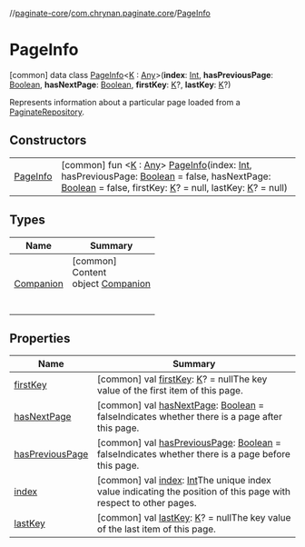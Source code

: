 //[paginate-core](../../../index.md)/[com.chrynan.paginate.core](../index.md)/[PageInfo](index.md)



# PageInfo  
 [common] data class [PageInfo](index.md)<[K](index.md) : [Any](https://kotlinlang.org/api/latest/jvm/stdlib/kotlin/-any/index.html)>(**index**: [Int](https://kotlinlang.org/api/latest/jvm/stdlib/kotlin/-int/index.html), **hasPreviousPage**: [Boolean](https://kotlinlang.org/api/latest/jvm/stdlib/kotlin/-boolean/index.html), **hasNextPage**: [Boolean](https://kotlinlang.org/api/latest/jvm/stdlib/kotlin/-boolean/index.html), **firstKey**: [K](index.md)?, **lastKey**: [K](index.md)?)

Represents information about a particular page loaded from a [PaginateRepository](../-paginate-repository/index.md).

   


## Constructors  
  
| | |
|---|---|
| <a name="com.chrynan.paginate.core/PageInfo/PageInfo/#kotlin.Int#kotlin.Boolean#kotlin.Boolean#TypeParam(bounds=[kotlin.Any])?#TypeParam(bounds=[kotlin.Any])?/PointingToDeclaration/"></a>[PageInfo](-page-info.md)| <a name="com.chrynan.paginate.core/PageInfo/PageInfo/#kotlin.Int#kotlin.Boolean#kotlin.Boolean#TypeParam(bounds=[kotlin.Any])?#TypeParam(bounds=[kotlin.Any])?/PointingToDeclaration/"></a> [common] fun <[K](index.md) : [Any](https://kotlinlang.org/api/latest/jvm/stdlib/kotlin/-any/index.html)> [PageInfo](-page-info.md)(index: [Int](https://kotlinlang.org/api/latest/jvm/stdlib/kotlin/-int/index.html), hasPreviousPage: [Boolean](https://kotlinlang.org/api/latest/jvm/stdlib/kotlin/-boolean/index.html) = false, hasNextPage: [Boolean](https://kotlinlang.org/api/latest/jvm/stdlib/kotlin/-boolean/index.html) = false, firstKey: [K](index.md)? = null, lastKey: [K](index.md)? = null)   <br>|


## Types  
  
|  Name |  Summary | 
|---|---|
| <a name="com.chrynan.paginate.core/PageInfo.Companion///PointingToDeclaration/"></a>[Companion](-companion/index.md)| <a name="com.chrynan.paginate.core/PageInfo.Companion///PointingToDeclaration/"></a>[common]  <br>Content  <br>object [Companion](-companion/index.md)  <br><br><br>|


## Properties  
  
|  Name |  Summary | 
|---|---|
| <a name="com.chrynan.paginate.core/PageInfo/firstKey/#/PointingToDeclaration/"></a>[firstKey](first-key.md)| <a name="com.chrynan.paginate.core/PageInfo/firstKey/#/PointingToDeclaration/"></a> [common] val [firstKey](first-key.md): [K](index.md)? = nullThe key value of the first item of this page.   <br>|
| <a name="com.chrynan.paginate.core/PageInfo/hasNextPage/#/PointingToDeclaration/"></a>[hasNextPage](has-next-page.md)| <a name="com.chrynan.paginate.core/PageInfo/hasNextPage/#/PointingToDeclaration/"></a> [common] val [hasNextPage](has-next-page.md): [Boolean](https://kotlinlang.org/api/latest/jvm/stdlib/kotlin/-boolean/index.html) = falseIndicates whether there is a page after this page.   <br>|
| <a name="com.chrynan.paginate.core/PageInfo/hasPreviousPage/#/PointingToDeclaration/"></a>[hasPreviousPage](has-previous-page.md)| <a name="com.chrynan.paginate.core/PageInfo/hasPreviousPage/#/PointingToDeclaration/"></a> [common] val [hasPreviousPage](has-previous-page.md): [Boolean](https://kotlinlang.org/api/latest/jvm/stdlib/kotlin/-boolean/index.html) = falseIndicates whether there is a page before this page.   <br>|
| <a name="com.chrynan.paginate.core/PageInfo/index/#/PointingToDeclaration/"></a>[index](--index--.md)| <a name="com.chrynan.paginate.core/PageInfo/index/#/PointingToDeclaration/"></a> [common] val [index](--index--.md): [Int](https://kotlinlang.org/api/latest/jvm/stdlib/kotlin/-int/index.html)The unique index value indicating the position of this page with respect to other pages.   <br>|
| <a name="com.chrynan.paginate.core/PageInfo/lastKey/#/PointingToDeclaration/"></a>[lastKey](last-key.md)| <a name="com.chrynan.paginate.core/PageInfo/lastKey/#/PointingToDeclaration/"></a> [common] val [lastKey](last-key.md): [K](index.md)? = nullThe key value of the last item of this page.   <br>|


